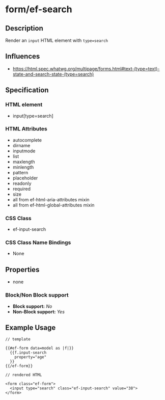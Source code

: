 # form/ef-search

## Description

Render an `input` HTML element with `type=search`



## Influences

* https://html.spec.whatwg.org/multipage/forms.html#text-(type=text)-state-and-search-state-(type=search)


## Specification

### HTML element

* input[type=search]


### HTML Attributes

* autocomplete
* dirname
* inputmode
* list
* maxlength
* minlength
* pattern
* placeholder
* readonly
* required
* size
* all from ef-html-aria-attributes mixin
* all from ef-html-global-attributes mixin


### CSS Class

* ef-input-search


### CSS Class Name Bindings

* None


## Properties

* none



### Block/Non Block support

* **Block support:** *No*
* **Non-Block support:** *Yes*


## Example Usage

```
// template

{{#ef-form data=model as |f|}}
  {{f.input-search
    property="age"
  }}
{{/ef-form}}

// rendered HTML

<form class="ef-form">
  <input type="search" class="ef-input-search" value="38">
</form>
```
